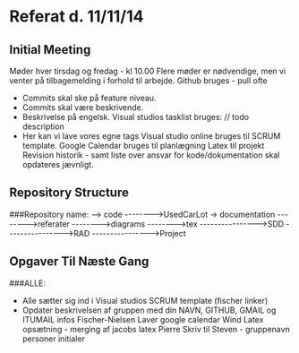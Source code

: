 Referat d. 11/11/14 
==============================

Initial Meeting
------------------------------

Møder hver tirsdag og fredag - kl 10.00
Flere møder er nødvendige, men vi venter på tilbagemelding i forhold til arbejde.
Github bruges - pull ofte
- Commits skal ske på feature niveau.
- Commits skal være beskrivende.
- Beskrivelse på engelsk.
Visual studios tasklist bruges: // todo description
- Her kan vi lave vores egne tags
Visual studio online bruges til SCRUM template.
Google Calendar bruges til planlægning
Latex til projekt
Revision historik - samt liste over ansvar for kode/dokumentation skal opdateres jævnligt.

Repository Structure
-----------------------------

###Repository name:
	--> code
	-------->UsedCarLot
	-> documentation
	-------->referater
	-------->diagrams
	-------->tex
	---------------->SDD
	---------------->RAD
	---------------->Project

Opgaver Til Næste Gang
-----------------------------
###ALLE:
- Alle sætter sig ind i Visual studios SCRUM template (fischer linker)
- Opdater beskrivelsen af gruppen med din NAVN, GITHUB, GMAIL og ITUMAIL infos
Fischer-Nielsen
Laver google calendar
Wind
Latex opsætning - merging af jacobs latex
Pierre
Skriv til Steven - gruppenavn personer initialer